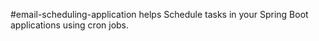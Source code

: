 #email-scheduling-application helps Schedule tasks in your Spring Boot applications using cron jobs.
